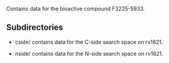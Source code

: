 Contains data for the bioactive compound F3225-5933.

## Subdirectories

- cside/ contains data for the C-side search space on rv1821.

- nside/ contains data for the N-side search space on rv1821.

